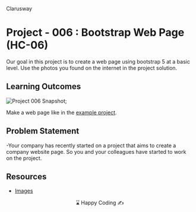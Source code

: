 <p>Clarusway<img align="right"
  src="https://secure.meetupstatic.com/photos/event/3/1/b/9/600_488352729.jpeg"  width="15px"></p>

# Project - 006 : Bootstrap Web Page (HC-06)

Our goal in this project is to create a web page using bootstrap 5 at a basic level.
Use the photos you found on the internet in the project solution.

## Learning Outcomes

![Project 006 Snapshot](./img/bootstrap.gif);

Make a web page like in the [example project](https://harveycla.github.io/HarveyTech_with_Bootstrap5/).

## Problem Statement

-Your company has recently started on a project that aims to create a company website page. So you and your colleagues have started to work on the project.

## Resources

- [Images](./img/)

<center> ⌛ Happy Coding  ✍ </center>
